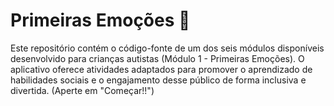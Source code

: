 <h1>Primeiras Emoções 🌠</h1>

Este repositório contém o código-fonte de um dos seis módulos disponíveis desenvolvido para crianças autistas (Módulo 1 - Primeiras Emoções). O aplicativo oferece atividades adaptados para promover o aprendizado de habilidades sociais e o engajamento desse público de forma inclusiva e divertida. (Aperte em "Começar!!")
